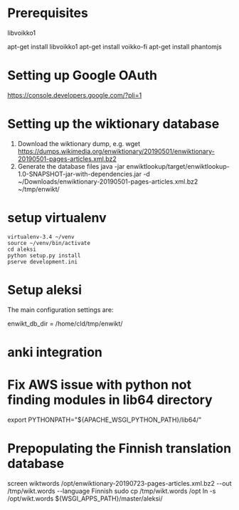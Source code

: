 # Prerequisites

libvoikko1

apt-get install libvoikko1
apt-get install voikko-fi
apt-get install phantomjs

# Setting up Google OAuth
https://console.developers.google.com/?pli=1
# Setting up the wiktionary database
 1. Download the wiktionary dump, e.g.
    wget https://dumps.wikimedia.org/enwiktionary/20190501/enwiktionary-20190501-pages-articles.xml.bz2
 2. Generate the database files
    java -jar enwiktlookup/target/enwiktlookup-1.0-SNAPSHOT-jar-with-dependencies.jar -d ~/Downloads/enwiktionary-20190501-pages-articles.xml.bz2 ~/tmp/enwikt/

# setup virtualenv

    virtualenv-3.4 ~/venv
    source ~/venv/bin/activate
    cd aleksi
    python setup.py install
    pserve development.ini

# Setup aleksi
The main configuration settings are:

enwikt_db_dir = /home/cld/tmp/enwikt/

# anki integration

# Fix AWS issue with python not finding modules in lib64 directory

export PYTHONPATH="${APACHE_WSGI_PYTHON_PATH}/lib64/"

# Prepopulating the Finnish translation database
screen
wiktwords /opt/enwiktionary-20190723-pages-articles.xml.bz2 --out /tmp/wikt.words --language Finnish
sudo cp /tmp/wikt.words /opt
ln -s /opt/wikt.words ${WSGI_APPS_PATH}/master/aleksi/
